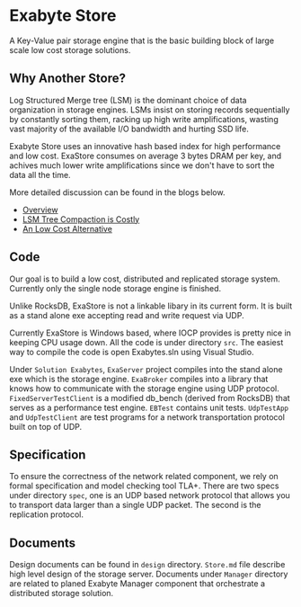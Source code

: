 # Exabyte Store

A Key-Value pair storage engine that is the basic building block of large scale low cost
storage solutions. 

## Why Another Store?

Log Structured Merge tree (LSM) is the dominant choice of data organization in storage engines.
LSMs insist on storing records sequentially by constantly sorting them, racking up high write
amplifications, wasting vast majority of the available I/O bandwidth and hurting SSD life.

Exabyte Store uses an innovative hash based index for high performance and low cost. ExaStore
consumes on average 3 bytes DRAM per key, and achives much lower write amplifications
since we don't have to sort the data all the time.

More detailed discussion can be found in the blogs below.

- [Overview](https://blogs.msdn.microsoft.com/chenfucsperfthoughts/2016/09/12/sorting_cost/)
- [LSM Tree Compaction is Costly](https://blogs.msdn.microsoft.com/chenfucsperfthoughts/2016/09/12/lsm_compaction/)
- [An Low Cost Alternative](https://blogs.msdn.microsoft.com/chenfucsperfthoughts/2016/09/12/why-pay-for-soring-if-you-dont-need-it-3-of-3/)

## Code

Our goal is to build a low cost, distributed and replicated storage system. Currently
only the single node storage engine is finished.

Unlike RocksDB, ExaStore is not a linkable libary in its current form. It is built as a
stand alone exe accepting read and write request via UDP. 

Currently ExaStore is Windows based, where IOCP provides is pretty nice in keeping CPU
usage down. All the code is under directory `src`. The easiest way to compile the code is
open Exabytes.sln using Visual Studio.

Under `Solution Exabytes`, `ExaServer` project compiles into the stand alone exe which is the
storage engine. `ExaBroker` compiles into a library that knows how to communicate with
the storage engine using UDP protocol. `FixedServerTestClient` is a modified db_bench (derived
from RocksDB) that serves as a performance test engine.  `EBTest` contains unit tests. 
`UdpTestApp` and `UdpTestClient` are test programs for a network transportation protocol
built on top of UDP.

## Specification

To ensure the correctness of the network related component, we rely on formal specification
and model checking tool TLA+. There are two specs under directory `spec`, one is an UDP based
network protocol that allows you to transport data larger than a single UDP packet. The second
is the replication protocol.

## Documents

Design documents can be found in `design` directory.  `Store.md` file describe high
level design of the storage server. Documents under `Manager` directory are related
to planed Exabyte Manager component that orchestrate a distributed storage solution.


